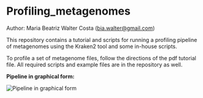 # Profiling_metagenomes
Author: Maria Beatriz Walter Costa (bia.walter@gmail.com)

This repository contains a tutorial and scripts for running a profiling pipeline of metagenomes using the Kraken2 tool and some in-house scripts. 

To profile a set of metagenome files, follow the directions of the pdf tutorial file. All required scripts and example files are in the repository as well. 

**Pipeline in graphical form:**

![Pipeline in graphical form](https://github.com/waltercostamb/Profiling_metagenomes/blob/master/workflow-aquifers.png)
